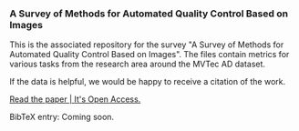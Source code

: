 ### A Survey of Methods for Automated Quality Control Based on Images

This is the associated repository for the survey "A Survey of Methods for Automated Quality Control Based on Images". The files contain metrics for various tasks from the research area around the MVTec AD dataset.

If the data is helpful, we would be happy to receive a citation of the work.

[Read the paper | It's Open Access.](https://link.springer.com/article/10.1007/s11263-023-01822-w)

BibTeX entry: Coming soon.
